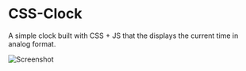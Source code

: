# CSS-Clock
A simple clock built with CSS + JS that the displays the current time in analog format.

![Screenshot](https://raw.githubusercontent.com/bmorelli25/css-clock/master/screenshot.jpg "Screenshot")

